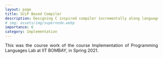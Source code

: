 ```yaml
---
layout: page
title: SCLP Based Compiler
description: Designing C inspired compiler incrementally along language features and phases of compilation 
# img: assets/img/supernode.webp
importance: 6
category: Implementation
---
```


<p align="justify"> This was the course work of the course Implementation of Programming Languages Lab at IIT BOMBAY, in Spring 2021. </p>

<!-- Implementation of entire project can be found here: <a href="https://github.com/Siddhant-Ray/FRR-P4-Super-Node-Prototype"> Code </a> -->

